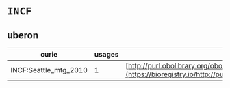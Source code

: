 # `INCF`

## uberon

| curie                 |   usages | nodes                                                                                                                 |
|-----------------------|----------|-----------------------------------------------------------------------------------------------------------------------|
| INCF:Seattle_mtg_2010 |        1 | [http://purl.obolibrary.org/obo/UBERON:0001880](https://bioregistry.io/http://purl.obolibrary.org/obo/UBERON:0001880) |
